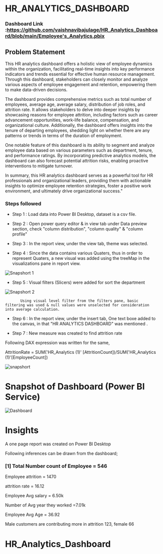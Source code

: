 
# HR_ANALYTICS_DASHBOARD


### Dashboard Link :https://github.com/vaishnavibajulage/HR_Analytics_Dashboard/blob/main/Employee's_Analytics.pbix

## Problem Statement

This HR analytics dashboard offers a holistic view of employee dynamics within the organization, facilitating real-time insights into key performance indicators and trends essential for effective human resource management. Through this dashboard, stakeholders can closely monitor and analyze various aspects of employee engagement and retention, empowering them to make data-driven decisions.

The dashboard provides comprehensive metrics such as total number of employees, average age, average salary, distribution of job roles, and attrition rate. It allows stakeholders to delve into deeper insights by showcasing reasons for employee attrition, including factors such as career advancement opportunities, work-life balance, compensation, and organizational culture. Additionally, the dashboard offers insights into the tenure of departing employees, shedding light on whether there are any patterns or trends in terms of the duration of employment.

One notable feature of this dashboard is its ability to segment and analyze employee data based on various parameters such as department, tenure, and performance ratings. By incorporating predictive analytics models, the dashboard can also forecast potential attrition risks, enabling proactive interventions to mitigate turnover.

In summary, this HR analytics dashboard serves as a powerful tool for HR professionals and organizational leaders, providing them with actionable insights to optimize employee retention strategies, foster a positive work environment, and ultimately drive organizational success."

### Steps followed 

- Step 1 : Load data into Power BI Desktop, dataset is a csv file.
- Step 2 : Open power query editor & in view tab under Data preview section, check "column distribution", "column quality" & "column profile" 

- Step 3 : In the report view, under the view tab, theme was selected.

- Step 4 : Since the data contains various Quaters, thus in order to represent Quaters, a new visual was added using the treeMap  in the visualizations pane in report view.

![Snapshort 1](https://github.com/vaishnavibajulage/HR_Analytics_Dashboard/assets/83158414/afe3fc1b-1f18-43da-93ec-251f038e736a)



- Step 5 : Visual filters (Slicers) were added for sort the department 

![Snapshort 2](https://github.com/vaishnavibajulage/HR_Analytics_Dashboard/assets/83158414/0ba55c4f-5289-4246-ad5d-b7f5f4990555)


           Using visual level filter from the filters pane, basic filtering was used & null values were unselected for consideration into average calculation.
           
- Step 6 : In the report view, under the insert tab, One text boxe added to the canvas, in that  "HR ANALYTICS DASHBOARD"  was mentioned .
 
- Step 7 : New measure was created to find attrition rate

Following DAX expression was written for the same,
        
AttritionRate = SUM('HR_Analytics (1)' [AttritionCount])/SUM('HR_Analytics (1)'[EmployeeCount])

![snapshort](https://github.com/vaishnavibajulage/HR_Analytics_Dashboard/assets/83158414/f1858946-41a5-4d4a-a964-5d6945521a7d)




# Snapshot of Dashboard (Power BI Service)
![Dashboard](https://github.com/vaishnavibajulage/HR_Analytics_Dashboard/assets/83158414/bf474e8a-8573-4706-885c-81d10137b800)


 
 

# Insights

A one page report was created on Power BI Desktop 

Following inferences can be drawn from the dashboard;

### [1] Total Number count of Employee = 546

Employee attrition = 1470

attrition rate = 16.12

Employee Avg salary = 6.50k

Number of Avg year they worked =7.01k

Employee Avg Age = 36.92

Male customers are contributing more in attrition 123, female 66




          

    
 
  
  
  

 # HR_Analytics_Dashboard
